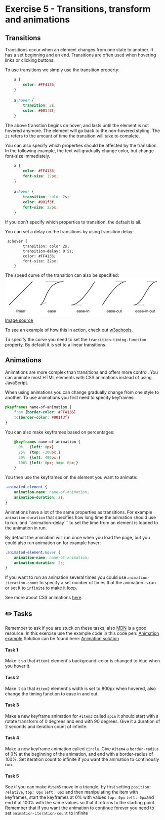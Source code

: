 # Exercise 5 - Transitions, transform and animations

## Transitions
Transitions occur when an element changes from one state to another. It has a set beginning and an end. Transitions are often used when hovering links or clicking buttons. 

To use transitions we simply use the transition property:

```css
    a {
        color: #FF4136;
    }

    a:hover {
        transition: 2s; 
        color: #001f3f;
    }
```

The above transition begins on hover, and lasts until the element is not hovered anymore. The element will go back to the non-hovered styling. The ```2s``` refers to the amount of time the transition will take to complete. 

You can also specify which properties should be affected by the transition. In the following example, the text will gradually change color, but change font-size immediately.

```css
    a {
        color: #FF4136;
        font-size: 12px;
    }

    a:hover {
        transition: color 2s; 
        color: #001f3f;
        font-size: 22px;
    }
```

If you don't specify which properties to transition, the default is all. 

You can set a delay on the transitions by using transition delay: 

```
 a:hover {
        transition: color 2s; 
        transition-delay: 0.5s;
        color: #FF4136;
        font-size: 22px;
    }
```

The speed curve of the transition can also be specified:
![Transition curves](5-1.png)
[Image source](https://developer.tizen.org/community/tip-tech/working-css3-transitions)

To see an example of how this in action, check out [w3schools](https://www.w3schools.com/css/tryit.asp?filename=trycss3_transition_speed). 

To specify the curve you need to set the ```transition-timing-function``` property. By default it is set to a linear transitions. 

## Animations
Animations are more complex than transitions and offers more control. You can animate most HTML elements with CSS animations instead of using JavaScript.

When using animations you can change gradually change from one style to another. To use animations you first need to specify keyframes:

```css
@keyframes name-of-animation {
    from {border-color: #FF4136}
    to{border-color: #001f3f}
}
```
You can also make keyframes based on percentages: 
```css
    @keyframes name-of-animation {
      0%   {left: 0px}
      25%  {top: -200px;}
      50%  {left: 400px;}
      100% {left: 0px; top: 0px;}
    }
```

You then use the keyframes on the element you want to animate: 

```css
.animated-element {
    animation-name: name-of-animation;
    animation-duration: 2s;
}
```

Animations have a lot of the same properties as transitions. For example ```animation-duration``` that specifies how long time the animation should use to run. and ``animation-delay``` to set the time from an element is loaded to the animation in run. 

By default the animation will run once when you load the page, but you could also run animation on for example hover: 

```css
.animated-element:hover {
    animation-name: name-of-animation;
    animation-duration: 2s;
}
```

If you want to run an animation several times you could use ```animation-iteration-count``` to specify a set number of times that the animation is run or set it to ```infinite``` to make it loop. 

See more about CSS animations [here](https://developer.mozilla.org/en-US/docs/Web/CSS/CSS_Animations/Using_CSS_animations).

## :pencil2: Tasks
Remember to ask if you are stuck on these tasks, also [MDN](https://developer.mozilla.org/en-US/docs/Web/CSS) is a good resource.
In this exercise use the example code in this code pen: [Animation example](https://codepen.io/taranger/pen/LaBpGr)
Solution can be found here: [Animation solution](https://codepen.io/taranger/pen/drjYGq)

#### Task 1
Make it so that `#item1` element's background-color is changed to blue when you hover it.

#### Task 2
Make it so that `#item2` element's width is set to 800px when hovered, also change the timing function to ease in and out.

#### Task 3
Make a new keyframe animation for `#item3` called ``spin`` it should start with a rotate transform of 0 degrees and end with 90 degrees. Give it a duration of 2 seconds and iteration count of infinite.

#### Task 4
Make a new keyframe animation called ``circle``. Give `#item4` a `border-radius` of 0% at the beginning of the animation, and end with a border-radius of 100%. Set iteration count to infinite if you want the animation to continously run.


#### Task 5
See if you can make `#item5` move in a triangle, by first setting `position: relative`, `top: 0px` `left: 0px` and then manipulating the item with keyframes, start the keyframes at 0% with values `top: 0px` `left: 0px`and end it at 100% with the same values so that it returns to the starting point. Remember that if you want the animation to continue forever you need to set `animation-iteration-count` to infinite